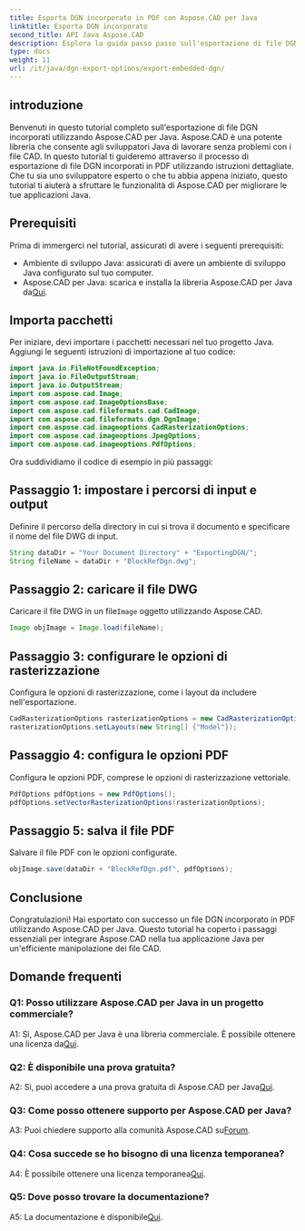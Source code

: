 ```yaml
---
title: Esporta DGN incorporato in PDF con Aspose.CAD per Java
linktitle: Esporta DGN incorporato
second_title: API Java Aspose.CAD
description: Esplora la guida passo passo sull'esportazione di file DGN incorporati in PDF utilizzando Aspose.CAD per Java. Migliora le tue applicazioni Java con la manipolazione fluida dei file CAD.
type: docs
weight: 11
url: /it/java/dgn-export-options/export-embedded-dgn/
---
```

## introduzione

Benvenuti in questo tutorial completo sull'esportazione di file DGN incorporati utilizzando Aspose.CAD per Java. Aspose.CAD è una potente libreria che consente agli sviluppatori Java di lavorare senza problemi con i file CAD. In questo tutorial ti guideremo attraverso il processo di esportazione di file DGN incorporati in PDF utilizzando istruzioni dettagliate. Che tu sia uno sviluppatore esperto o che tu abbia appena iniziato, questo tutorial ti aiuterà a sfruttare le funzionalità di Aspose.CAD per migliorare le tue applicazioni Java.

## Prerequisiti

Prima di immergerci nel tutorial, assicurati di avere i seguenti prerequisiti:
- Ambiente di sviluppo Java: assicurati di avere un ambiente di sviluppo Java configurato sul tuo computer.
-  Aspose.CAD per Java: scarica e installa la libreria Aspose.CAD per Java da[Qui](https://releases.aspose.com/cad/java/).

## Importa pacchetti

Per iniziare, devi importare i pacchetti necessari nel tuo progetto Java. Aggiungi le seguenti istruzioni di importazione al tuo codice:

```java
import java.io.FileNotFoundException;
import java.io.FileOutputStream;
import java.io.OutputStream;
import com.aspose.cad.Image;
import com.aspose.cad.ImageOptionsBase;
import com.aspose.cad.fileformats.cad.CadImage;
import com.aspose.cad.fileformats.dgn.DgnImage;
import com.aspose.cad.imageoptions.CadRasterizationOptions;
import com.aspose.cad.imageoptions.JpegOptions;
import com.aspose.cad.imageoptions.PdfOptions;
```

Ora suddividiamo il codice di esempio in più passaggi:

## Passaggio 1: impostare i percorsi di input e output

Definire il percorso della directory in cui si trova il documento e specificare il nome del file DWG di input.

```java
String dataDir = "Your Document Directory" + "ExportingDGN/";
String fileName = dataDir + "BlockRefDgn.dwg";
```

## Passaggio 2: caricare il file DWG

 Caricare il file DWG in un file`Image` oggetto utilizzando Aspose.CAD.

```java
Image objImage = Image.load(fileName);
```

## Passaggio 3: configurare le opzioni di rasterizzazione

Configura le opzioni di rasterizzazione, come i layout da includere nell'esportazione.

```java
CadRasterizationOptions rasterizationOptions = new CadRasterizationOptions();
rasterizationOptions.setLayouts(new String[] {"Model"});
```

## Passaggio 4: configura le opzioni PDF

Configura le opzioni PDF, comprese le opzioni di rasterizzazione vettoriale.

```java
PdfOptions pdfOptions = new PdfOptions();
pdfOptions.setVectorRasterizationOptions(rasterizationOptions);
```

## Passaggio 5: salva il file PDF

Salvare il file PDF con le opzioni configurate.
```java
objImage.save(dataDir + "BlockRefDgn.pdf", pdfOptions);
```

## Conclusione

Congratulazioni! Hai esportato con successo un file DGN incorporato in PDF utilizzando Aspose.CAD per Java. Questo tutorial ha coperto i passaggi essenziali per integrare Aspose.CAD nella tua applicazione Java per un'efficiente manipolazione dei file CAD.

## Domande frequenti

### Q1: Posso utilizzare Aspose.CAD per Java in un progetto commerciale?

 A1: Sì, Aspose.CAD per Java è una libreria commerciale. È possibile ottenere una licenza da[Qui](https://purchase.aspose.com/buy).

### Q2: È disponibile una prova gratuita?

 A2: Sì, puoi accedere a una prova gratuita di Aspose.CAD per Java[Qui](https://releases.aspose.com/).

### Q3: Come posso ottenere supporto per Aspose.CAD per Java?

A3: Puoi chiedere supporto alla comunità Aspose.CAD su[Forum](https://forum.aspose.com/c/cad/19).

### Q4: Cosa succede se ho bisogno di una licenza temporanea?

 A4: È possibile ottenere una licenza temporanea[Qui](https://purchase.aspose.com/temporary-license/).

### Q5: Dove posso trovare la documentazione?

 A5: La documentazione è disponibile[Qui](https://reference.aspose.com/cad/java/).